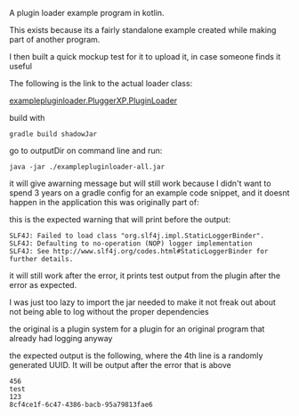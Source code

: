 A plugin loader example program in kotlin.

This exists because its a fairly standalone example created while making part of another program. 

I then built a quick mockup test for it to upload it, in case someone finds it useful

The following is the link to the actual loader class:

[examplepluginloader.PluggerXP.PluginLoader](examplepluginloader/src/main/kotlin/examplepluginloader/PluggerXP/PluginLoader.kt)

build with 

```gradle build shadowJar```

go to outputDir on command line and run:

```java -jar ./examplepluginloader-all.jar```

it will give awarning message but will still work because I didn't want to spend 3 years on a gradle config for an example code snippet, and it doesnt happen in the application this was originally part of: 

this is the expected warning that will print before the output:

```
SLF4J: Failed to load class "org.slf4j.impl.StaticLoggerBinder".
SLF4J: Defaulting to no-operation (NOP) logger implementation
SLF4J: See http://www.slf4j.org/codes.html#StaticLoggerBinder for further details.
```

it will still work after the error, it prints test output from the plugin after the error as expected.

I was just too lazy to import the jar needed to make it not freak out about not being able to log without the proper dependencies

the original is a plugin system for a plugin for an original program that already had logging anyway

the expected output is the following, where the 4th line is a randomly generated UUID. It will be output after the error that is above

```
456
test
123
8cf4ce1f-6c47-4386-bacb-95a79813fae6
```